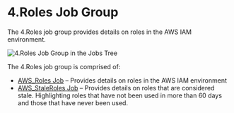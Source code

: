 # 4.Roles Job Group

The 4.Roles job group provides details on roles in the AWS IAM environment.

![4.Roles Job Group in the Jobs Tree](/img/product_docs/accessanalyzer/admin/hostmanagement/jobstree.webp)

The 4.Roles job group is comprised of:

- [AWS_Roles Job](/docs/accessanalyzer/12.0/solutions/aws/roles/aws-roles.md) – Provides details on roles in the AWS IAM environment
- [AWS_StaleRoles Job](/docs/accessanalyzer/12.0/solutions/aws/roles/aws-staleroles.md) – Provides details on roles that are considered stale.
  Highlighting roles that have not been used in more than 60 days and those that have never been
  used.
